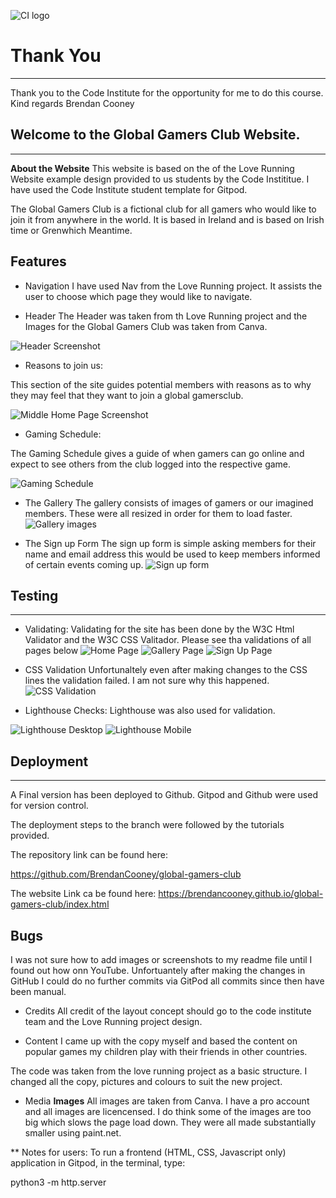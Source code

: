 ![CI logo](https://codeinstitute.s3.amazonaws.com/fullstack/ci_logo_small.png)


# Thank You
------
Thank you to the Code Institute for the opportunity for me to do this course. 
Kind regards
Brendan Cooney 

## Welcome to the Global Gamers Club Website. 
------
**About the Website**
This website is based on the of the Love Running Website example design provided to us students by the Code Instititue.
I have used the Code Institute student template for Gitpod.

The Global Gamers Club is a fictional club for all gamers who would like to join it from anywhere in the world.
It is based in Ireland and is based on Irish time or Grenwhich Meantime.

## Features

* Navigation
I have used Nav from the Love Running project. It assists the user to choose which page they would like to navigate.

* Header
The Header was taken from th Love Running project and the Images for the Global Gamers Club was taken from Canva. 

![Header Screenshot](https://github.com/BrendanCooney/global-gamers-club/blob/main/readimages/Gallery%20Top.PNG)


* Reasons to join us:

This section of the site guides potential members with reasons as to why they may feel that they want to join a global gamersclub.

![Middle Home Page Screenshot](https://github.com/BrendanCooney/global-gamers-club/blob/main/readimages/Home%20Middle.PNG)

* Gaming Schedule:

The Gaming Schedule gives a guide of when gamers can go online and expect to see others from the club logged into the respective game. 

![Gaming Schedule](https://github.com/BrendanCooney/global-gamers-club/blob/main/readimages/Home%20Bottom.PNG)

* The Gallery 
The gallery consists of images of gamers or our imagined members. These were all resized in order for them to load faster.
![Gallery images](https://github.com/BrendanCooney/global-gamers-club/blob/main/readimages/Gallery%20Top.PNG)

* The Sign up Form 
The sign up form is simple asking members for their name and email address this would be used to keep members informed of certain events coming up. 
![Sign up form](https://github.com/BrendanCooney/global-gamers-club/blob/main/readimages/Sign%20up%20Top.PNG)

## Testing 

------

* Validating:
Validating for the site has been done by the W3C Html Validator and the W3C CSS Valitador. Please see tha validations of all pages below
![Home Page](https://github.com/BrendanCooney/global-gamers-club/blob/main/readimages/Home%20Page%20Validation.PNG)
![Gallery Page](https://github.com/BrendanCooney/global-gamers-club/blob/main/readimages/Gallery%20Page%20Validation.PNG)
![Sign Up Page](https://github.com/BrendanCooney/global-gamers-club/blob/main/readimages/Sign%20Up%20Page%20Validation.PNG)

* CSS Validation 
Unfortunaltely even after making changes to the CSS lines the validation failed. I am not sure why this happened. 
![CSS Validation](https://github.com/BrendanCooney/global-gamers-club/blob/main/readimages/CSS%20Validation.PNG)

* Lighthouse Checks:
Lighthouse was also used for validation. 

![Lighthouse Desktop](https://github.com/BrendanCooney/global-gamers-club/blob/main/readimages/Lighthouse%20Home.PNG)
![Lighthouse Mobile](https://github.com/BrendanCooney/global-gamers-club/blob/main/readimages/Lighthouse%20Home.PNG)
## Deployment 
------
A Final version has been deployed to Github. Gitpod and Github were used for version control. 

The deployment steps to the branch were followed by the tutorials provided. 

The repository link can be found here:

https://github.com/BrendanCooney/global-gamers-club

The website Link ca be found here: 
https://brendancooney.github.io/global-gamers-club/index.html

## Bugs
I was not sure how to add images or screenshots to my readme file until I found out how onn YouTube. Unfortuantely after making the changes in GitHub I could do no further commits via GitPod all commits since then have been manual.    

* Credits 
All credit of the layout concept should go to the code institute team and the Love Running project design. 

* Content 
I came up with the copy myself and based the content on popular games my children play with their friends in other countries.

The code was taken from the love running project as a basic structure. I changed all the copy, pictures and colours to suit the new project.

* Media 
**Images**
All images are taken from Canva. I have a pro account and all images are licencensed. I do think some of the images are too big which slows the page load down. They were all made substantially smaller using paint.net. 

** Notes for users:
To run a frontend (HTML, CSS, Javascript only) application in Gitpod, in the terminal, type:

python3 -m http.server
